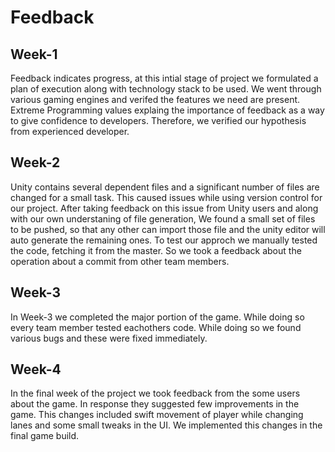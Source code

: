 # Feedback

## Week-1

Feedback indicates progress, at this intial stage of project we formulated a plan of execution along with technology stack to be used. We went through various gaming engines and verifed the features we need are present. Extreme Programming values explaing the importance of feedback as a way to give confidence to developers. Therefore, we verified our hypothesis from experienced developer.

## Week-2

Unity contains several dependent files and a significant number of files are changed for a small task. This caused issues while using version control for our project. After taking feedback on this issue from Unity users and along with our own understaning of file generation, We found a small set of files to be pushed, so that any other can import those file and the unity editor will auto generate the remaining ones. To test our approch we manually tested the code, fetching it from the master. So we took a feedback about the operation about a commit from other team members.

## Week-3

In Week-3 we completed the major portion of the game. While doing so every team member tested eachothers code. While doing so we found various bugs and these were fixed immediately.

## Week-4

In the final week of the project we took feedback from the some users about the game. In response they suggested few improvements in the game. This changes included swift movement of player while changing lanes and some small tweaks in the UI. We implemented this changes in the final game build.
